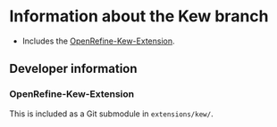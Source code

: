 # Information about the Kew branch

* Includes the [OpenRefine-Kew-Extension](https://github.com/RBGKew/OpenRefine-Kew-Extension).

## Developer information

### OpenRefine-Kew-Extension

This is included as a Git submodule in `extensions/kew/`.
